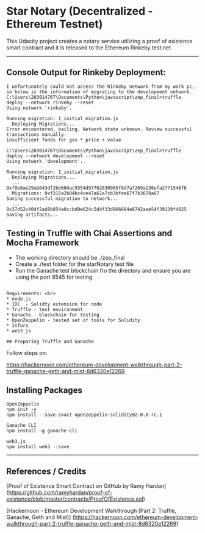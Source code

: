 # Star Notary (Decentralized - Ethereum Testnet)

This Udacity project creates a notary service utilizing a proof of existence smart contract and it is released to the Ethereum Rinkeby test.net

---


## Console Output for Rinkeby Deployment:
```
I unfortunately could not access the Rinkeby network from my work pc, so below is the information of migrating to the development network.
C:\Users\203014767\Documents\Python\javascript\zep_final>truffle deploy --network rinkeby --reset
Using network 'rinkeby'.

Running migration: 1_initial_migration.js
  Deploying Migrations...
Error encountered, bailing. Network state unknown. Review successful transactions manually.
insufficient funds for gas * price + value

C:\Users\203014767\Documents\Python\javascript\zep_final>truffle deploy --network development --reset
Using network 'development'.

Running migration: 1_initial_migration.js
  Deploying Migrations...
  ... 0xf0e8ae29ab043df2bb60dac5554d97762830965f8d7a7269a136efa2f71546f6
  Migrations: 0xf315a2b04bc4ce47a61a7cb3bfee67f7b3678a67
Saving successful migration to network...
  ... 0x37d52c404f2ad8b854a0ccbd9e624c5d4f33d966684e8742aae54f39139f4025
Saving artifacts...

```

## Testing in Truffle with Chai Assertions and Mocha Framework

* The working directory should be ./zep_final 
* Create a ./test folder for the starNotary test file
* Run the Ganache test blockchain fro the directory and ensure you are using the port 8545 for testing

```

Requirements: <br>
* node.js
* IDE  - Solidty extension for node
* Truffle - test environment
* Ganache - blockchain for testing
* OpenZeppelin - tested set of tools for Solidity
* Infura
* web3.js

## Preparing Truffle and Ganache

```
Follow steps on:

https://hackernoon.com/ethereum-development-walkthrough-part-2-truffle-ganache-geth-and-mist-8d6320e12269


## Installing Packages 
```
OpenZeppelin
npm init -y 
npm install --save-exact openzeppelin-solidity@2.0.0-rc.1

Ganache CLI
npm install -g ganache-cli

web3.js
npm install web3 --save
```
---

## References / Credits

[Proof of Existence Smart Contract on GitHub by Ramy Hardan]
(https://github.com/ramyhardan/proof-of-existence/blob/master/contracts/ProofOfExistence.sol)

[Hackernoon - Ethereum Development Walkthrough (Part 2: Truffle, Ganache, Geth and Mist)]
(https://hackernoon.com/ethereum-development-walkthrough-part-2-truffle-ganache-geth-and-mist-8d6320e12269)









